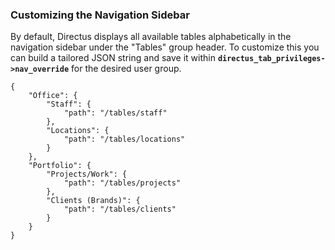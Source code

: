 ### Customizing the Navigation Sidebar
By default, Directus displays all available tables alphabetically in the navigation sidebar under the "Tables" group header. To customize this you can build a tailored JSON string and save it within **`directus_tab_privileges->nav_override`** for the desired user group.

```
{
    "Office": {
        "Staff": {
            "path": "/tables/staff"
        },
        "Locations": {
            "path": "/tables/locations"
        }
    },
    "Portfolio": {
        "Projects/Work": {
            "path": "/tables/projects"
        },
        "Clients (Brands)": {
            "path": "/tables/clients"
        }
    }
}
```